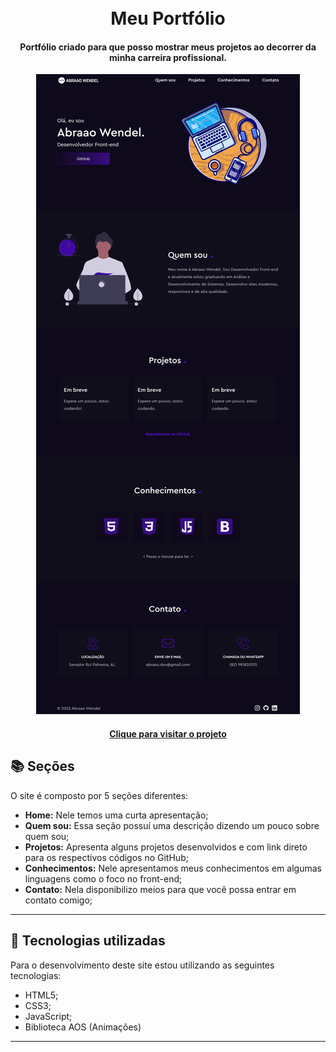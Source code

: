 <h1 align="center">
  <br>Meu Portfólio
</h1>

<h4 align="center">
  Portfólio criado para que posso mostrar meus projetos ao decorrer da minha carreira profissional.
</h4>

<div align="center">
  <img src="/assets/images/preview.png" alt="preview">
</div>

<h4 align="center"><a href="https://abraaowendel.github.io/Portfolio/" target="_blank">Clique para visitar o projeto</a></h4>

## 📚 Seções

O site é composto por 5 seções diferentes:

- **Home:** Nele temos uma curta apresentação;
- **Quem sou:** Essa seção possuí uma descrição dizendo um pouco sobre quem sou;
- **Projetos:** Apresenta alguns projetos desenvolvidos e com link direto para os respectivos códigos no GitHub;
- **Conhecimentos:** Nele apresentamos meus conhecimentos em algumas linguagens como o foco no front-end;
- **Contato:** Nela disponibilizo meios para que você possa entrar em contato comigo;

---

## 💼 Tecnologias utilizadas

Para o desenvolvimento deste site estou utilizando as seguintes tecnologias:

- HTML5;
- CSS3;
- JavaScript;
- Biblioteca AOS (Animações)

---
